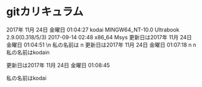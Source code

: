 # gitカリキュラム
2017年 11月 24日 金曜日 01:04:27
kodai
MINGW64_NT-10.0 Ultrabook 2.9.0(0.318/5/3) 2017-09-14 02:48 x86_64 Msys
 更新日は2017年 11月 24日 金曜日 01:04:51    \n
私の名前は
n 更新日は2017年 11月 24日 金曜日 01:07:18    n
n私の名前はkodain

 更新日は2017年 11月 24日 金曜日 01:08:45    


私の名前はkodai

